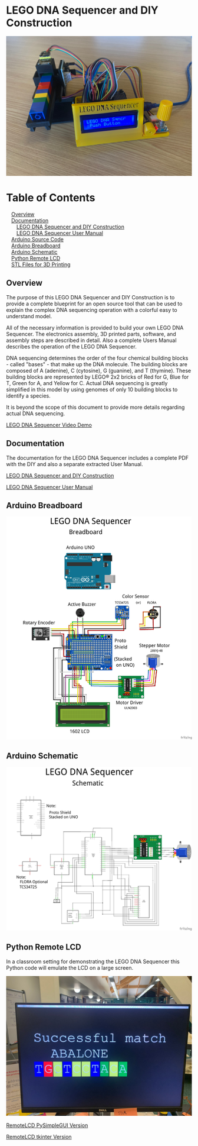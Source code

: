 # LEGO DNA Sequencer and DIY Construction

![LEGO DNA Sequencer](https://github.com/TomRolander/LEGO_DNA_Sequencer/blob/main/Images/LEGO_DNA_Sequencer.jpg)

# Table of Contents
  
&emsp;[Overview](#overview)  
&emsp;[Documentation](#documentation)  
&emsp;&emsp;[LEGO DNA Sequencer and DIY Construction](Documentation/LEGO%20DNA%20Sequencer%20and%20DIY%20Construction.pdf)  
&emsp;&emsp;[LEGO DNA Sequencer User Manual](Documentation/LEGO%20DNA%20Sequencer%20User%20Manual.pdf)  
&emsp;[Arduino Source Code](Arduino%20Code)  
&emsp;[Arduino Breadboard](#arduino-breadboard)  
&emsp;[Arduino Schematic](#arduino-schematic)  
&emsp;[Python Remote LCD](#python-remote-lcd)  
&emsp;[STL Files for 3D Printing](STL)  


## Overview
The purpose of this LEGO DNA Sequencer and DIY Construction is to provide a complete blueprint for an open source tool that can be used to explain the complex DNA sequencing operation with a colorful easy to understand model.

All of the necessary information is provided to build your own LEGO DNA Sequencer.  The electronics assembly, 3D printed parts, software, and assembly steps are described in detail.  Also a complete Users Manual describes the operation of the LEGO DNA Sequencer.

DNA sequencing determines the order of the four chemical building blocks - called "bases" - that make up the DNA molecule.  The building blocks are composed of A (adenine), C (cytosine), G (guanine), and T (thymine).  These building blocks are represented by LEGO® 2x2 bricks of Red for G, Blue for T, Green for A, and Yellow for C. Actual DNA sequencing is greatly simplified in this model by using genomes of only 10 building blocks to identify a species.

It is beyond the scope of this document to provide more details regarding actual DNA sequencing.

[LEGO DNA Sequencer Video Demo](Images/LEGO_DNA_Sequencer%20Demo.mp4)

 ## Documentation
 The documentation for the LEGO DNA Sequencer includes a complete PDF with the DIY and also a separate extracted User Manual.

[LEGO DNA Sequencer and DIY Construction](Documentation/LEGO%20DNA%20Sequencer%20and%20DIY%20Construction.pdf)

[LEGO DNA Sequencer User Manual](Documentation/LEGO%20DNA%20Sequencer%20User%20Manual.pdf)

## Arduino Breadboard

![Arduino Breadboard](Images/LEGO%20DNA%20Sequencer_bb.jpg)

## Arduino Schematic

![Arduino Schematic](Images/LEGO%20DNA%20Sequencer_schem.jpg)

## Python Remote LCD

In a classroom setting for demonstrating the LEGO DNA Sequencer this Python code will emulate the LCD on a large screen.

![Remote LCD](Images/RemoteLCD.jpg)

[RemoteLCD PySimpleGUI Version](Python%20Remote%20LCD/RemoteLCD_PySimpleGUI.py)

[RemoteLCD tkinter Version](Python%20Remote%20LCD/RemoteLCD_tkinter.py)